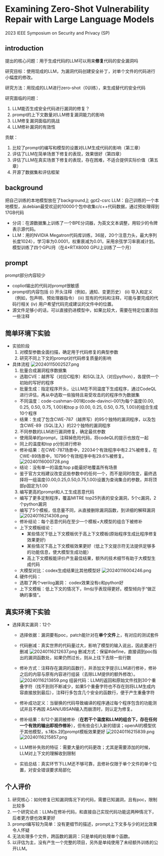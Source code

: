 # Examining Zero-Shot Vulnerability Repair with Large Language Models
2023 IEEE Symposium on Security and Privacy (SP)


## introduction
提出的核心问题：用于生成代码的LLM可以用来**修复**代码的安全漏洞吗

研究目标：使用现成的LLM，为漏洞代码创建安全补丁，对单个文件的代码进行小幅度的修改。

研究方法：用现成的LLM进行zero-shot（0训练），来生成替代的安全代码

研究面临的问题：
1. LLM能否生成安全代码进行漏洞的修复？
2. prompt的上下文数量对LLM修复漏洞能力的影响
3. LLM修复漏洞面临的挑战
4. LLM修补漏洞的有效性

贡献：
1. 比较了prompt的编写和模型的设置对LLM生成代码的影响（第三章）
2. 评估了LLM在简单场景下修复的表现，效果很好（第四章）
3. 评估了LLM在真实场景下修复的表现，存在困难，不适合提供实际价值（第五章）
4. 开源了数据集和评估框架

## background
把自己训练的本地模型放在了background上
gpt2-csrc LLM：自己训练的一个本地模型，从debian最受欢迎的10000个包中收集c/c++代码数据，通过预处理得到17GB代码
* 分词：在源数据集上训练了一个BPE分词器，为英文文本调整，用较少的令牌表示源代码。
* LLM：用的NVIDIA Megatron代码库训练，36层，20个注意力头，最大序列长度1024），学习率为0.0001，权重衰减为0.01，采用余弦学习率衰减计划。模型训练了四个GPU月（在4×RTX8000 GPU上训练了一个月）
  
## prompt

prompt部分内容较少
* copliot输出的代码对prompt很敏感
* prompt的内容包括
  (i) 开头注释（例如，通知、变更历史）
  (ii) 导入和定义（例如，包声明、预处理器指令）
  (iii) 现有的代码和注释，可能与要完成的代码行相关
  (iv) 用户希望代码完成建议的文件中的位置。
* 源文件足够小的话，可以直接扔进模型中，如果比较大，需要在特定位置添加一些注释

## 简单环境下实验

* 实验阶段
  1. 对模型参数全面扫描，确定用于代码修复的典型参数
  2. 研究不同上下文的prompt对代码修复质量的影响
* 具体流程
![20240115002527.png](/images/1705425966835-0.png)
  1. 批量合成漏洞程序数据集
   * 选取CVE：越界写（对应C程序）和SQL注入（对应python），各提供一个初始的写好的程序
   * 批量生成：指定程序开头，让LLM在不同温度下生成程序，通过CodeQL进行评估，再从中选取一些独特且易受攻击的的程序作为数据集
   * 不同温度：code-cushman-001和code-davinci-001为每个温度{0.00, 0.25, 0.50, 0.75, 1.00}和top p {0.00, 0.25, 0.50, 0.75, 1.00}的组合生成10个程序
   * 结果：生成了包含CWE-787（越界写）的95个独特的漏洞程序，以及包含CWE-89（SQL注入）的22个独特的漏洞程序
  2. 不同参数的LLM进行漏洞修复，确定最优参数
   * 使用简单的prompt，注释掉危险代码，将codeQL的提示也放在一起
   * 同上的温度和top p分别进行修补
   * 修补结果：在CWE-787场景中，22034个有效程序中有2.2%被修复。在CWE-89场景中，10796个有效程序中有29.6%被修复。
   ![20240116000728.png](/images/1705425966835-1.png)
   * 结论：没有单一的温度/top p能最好地覆盖所有场景
   * 鉴于官方文档建议改变这些参数中的任何一个，而不是同时改变，最终选择将一组温度{0.00,0.25,0.50,0.75,1.00}设置为查询集合的参数，并将顶部p固定为1.00
  3. 编写更高的prompt和人工生成恶意代码
   * 编写了更多定制程序，覆盖MITRE top25列表的安全漏洞，5个c漏洞，2个python漏洞
   * 编写了5个模板，信息量不同，从直接删除漏洞函数，到详细的解释漏洞
     ![20240116214308.png](/images/1705425966835-2.png)
   * 修补结论：每个恶意代码在至少一个模板+大模型的组合下被修补
   * 上下文模板结论：
     * 某些情况下低上下文模板优于高上下文模板(原始程序生成比程序修复效果更好)
     * 某些情况下高上下文模板效果更好（低上下文提示符无法提供足够多的功能信息，使大模型生成功能）
     * 高上下文模板能评价产生最佳结果，额外的技术细节有助于大模型生成代码
   * 大模型对比：codex生成结果比其他模型好
   ![20240116004246.png](/images/1705425966835-3.png)
  4. 硬件代码：
   * 选取了两个verilog漏洞： codex效果没有c和python好
   * 上下文模板：低上下文的情况下，llm似乎表现得更好。模型倾向于“做正确的事情”。
## 真实环境下实验
* 选择真实漏洞：12个
  * 选择依据：漏洞要有poc，patch能针对在**单个文件**上，有对应的测试套件
  * 代码删减：真实世界的代码量过大，影响了模型的输入说出，因此要进行删减
    ![20240116212637.png](/images/1705425966835-4.png)
    删减方式：保留#define，直接调到poc指出的漏洞函数处，如果仍然过长，则从上往下去除一些行数
  * 修补方式：注释存在漏洞的函数行，并添加文字提示LLM进行修补，修补之后的内容与原有内容进行组装（去除LLM提供的额外修改）。
    ![20240116213859.png](/images/1705425966835-5.png)
    组装代码：LLM的返回和原始文件找到30个重叠字符（找不到则不断减少，如果5个重叠字符也不存在则将LLM生成内容直接放到最后），注释行多包含几个安全的函数行，便于产生重叠字符
  * 修补成功定义：当替换的代码导致编译的程序通过每个程序包含的功能测试并且不再因 ASAN/UBSAN输入而崩溃时，则认定为修复。
  * 修补结果：8/12个漏洞被修补（**在若干个温度和LLM的组合下，存在任何一个有效的输出即视作修补**），但有些会引入新的错误；openAI的模型优于其他模型，s.1和s.2的prompt模板效果更好
  ![20240116215839.png](/images/1705425966835-6.png)
  ![20240116215857.png](/images/1705425966835-7.png)
  
  * LLM修补失败的特征：需要大量的代码更改；尤其是需要添加的时候，LLM对上下文的理解收到限制
  * 实验总结：真实环节下LLM还不够可靠，且修补仅限于单个文件的单个位置，对安全错误要求局部化

## 个人评价
1. 研究核心：如何修复已知漏洞情况下的代码，需要已知漏洞，且有poc，限制比较多
2. 一个研究论点：LLMs在修补代码，和直接自己实现代码功能这两种情况下，后者更方便也效果更好
3. prompt编写较为简单：没有更细节的描述，prompt上下文多与少的对比效果令人怀疑
4. 无法处理多个文件，跨函数的漏洞：只是单纯的处理单个函数。
5. 以评估为主，没有产生一个完整的项目，另外是单纯使用了未经额外训练的公开LLM。